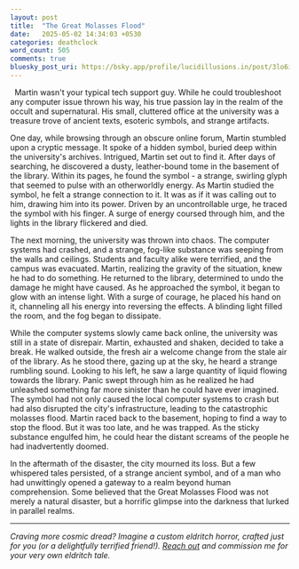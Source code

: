 ```yaml
---
layout: post
title:  "The Great Molasses Flood"
date:   2025-05-02 14:34:03 +0530
categories: deathclock
word_count: 505
comments: true
bluesky_post_uri: https://bsky.app/profile/lucidillusions.in/post/3lo6ipnddlk2i
---
```


&nbsp; Martin wasn't your typical tech support guy. While he could troubleshoot any computer issue thrown his way, his true passion lay in the realm of the occult and supernatural. His small, cluttered office at the university was a treasure trove of ancient texts, esoteric symbols, and strange artifacts.

One day, while browsing through an obscure online forum, Martin stumbled upon a cryptic message. It spoke of a hidden symbol, buried deep within the university's archives. Intrigued, Martin set out to find it. After days of searching, he discovered a dusty, leather-bound tome in the basement of the library. Within its pages, he found the symbol - a strange, swirling glyph that seemed to pulse with an otherworldly energy. As Martin studied the symbol, he felt a strange connection to it. It was as if it was calling out to him, drawing him into its power. Driven by an uncontrollable urge, he traced the symbol with his finger. A surge of energy coursed through him, and the lights in the library flickered and died.

The next morning, the university was thrown into chaos. The computer systems had crashed, and a strange, fog-like substance was seeping from the walls and ceilings. Students and faculty alike were terrified, and the campus was evacuated. Martin, realizing the gravity of the situation, knew he had to do something. He returned to the library, determined to undo the damage he might have caused. As he approached the symbol, it began to glow with an intense light. With a surge of courage, he placed his hand on it, channeling all his energy into reversing the effects. A blinding light filled the room, and the fog began to dissipate.

While the computer systems slowly came back online, the university was still in a state of disrepair. Martin, exhausted and shaken, decided to take a break. He walked outside, the fresh air a welcome change from the stale air of the library. As he stood there, gazing up at the sky, he heard a strange rumbling sound. Looking to his left, he saw a large quantity of liquid flowing towards the library. Panic swept through him as he realized he had unleashed something far more sinister than he could have ever imagined. The symbol had not only caused the local computer systems to crash but had also disrupted the city's infrastructure, leading to the catastrophic molasses flood. Martin raced back to the basement, hoping to find a way to stop the flood. But it was too late, and he was trapped. As the sticky substance engulfed him, he could hear the distant screams of the people he had inadvertently doomed.

In the aftermath of the disaster, the city mourned its loss. But a few whispered tales persisted, of a strange ancient symbol, and of a man who had unwittingly opened a gateway to a realm beyond human comprehension. Some believed that the Great Molasses Flood was not merely a natural disaster, but a horrific glimpse into the darkness that lurked in parallel realms.

---
<em>Craving more cosmic dread? Imagine a custom eldritch horror, crafted just for you (or a delightfully terrified friend!). [Reach out](mailto:i@lucidillusions.in) and commission me for your very own eldritch tale.</em>
